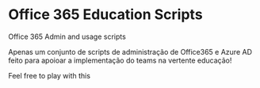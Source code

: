 # Office 365 Education Scripts
Office 365 Admin and usage scripts

Apenas um conjunto de scripts de administração de Office365 e Azure AD feito para apoioar a implementação do teams na vertente educação!

Feel free to play with this

